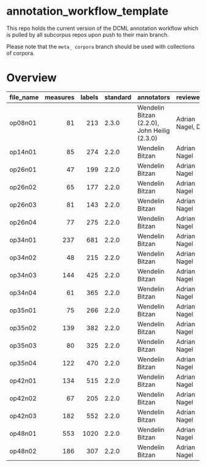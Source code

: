 # annotation_workflow_template

This repo holds the current version of the DCML annotation workflow which is pulled by all subcorpus repos upon push to their main branch. 

Please note that the `meta_ corpora` branch should be used with collections of corpora.


# Overview
|file_name|measures|labels|standard|                 annotators                 |   reviewers    |
|---------|-------:|-----:|--------|--------------------------------------------|----------------|
|op08n01  |      81|   213|2.3.0   |Wendelin Bitzan (2.2.0), John Heilig (2.3.0)|Adrian Nagel, DK|
|op14n01  |      85|   274|2.2.0   |Wendelin Bitzan                             |Adrian Nagel    |
|op26n01  |      47|   199|2.2.0   |Wendelin Bitzan                             |Adrian Nagel    |
|op26n02  |      65|   177|2.2.0   |Wendelin Bitzan                             |Adrian Nagel    |
|op26n03  |      81|   143|2.2.0   |Wendelin Bitzan                             |Adrian Nagel    |
|op26n04  |      77|   275|2.2.0   |Wendelin Bitzan                             |Adrian Nagel    |
|op34n01  |     237|   681|2.2.0   |Wendelin Bitzan                             |Adrian Nagel    |
|op34n02  |      48|   215|2.2.0   |Wendelin Bitzan                             |Adrian Nagel    |
|op34n03  |     144|   425|2.2.0   |Wendelin Bitzan                             |Adrian Nagel    |
|op34n04  |      61|   365|2.2.0   |Wendelin Bitzan                             |Adrian Nagel    |
|op35n01  |      75|   266|2.2.0   |Wendelin Bitzan                             |Adrian Nagel    |
|op35n02  |     139|   382|2.2.0   |Wendelin Bitzan                             |Adrian Nagel    |
|op35n03  |      80|   325|2.2.0   |Wendelin Bitzan                             |Adrian Nagel    |
|op35n04  |     122|   470|2.2.0   |Wendelin Bitzan                             |Adrian Nagel    |
|op42n01  |     134|   515|2.2.0   |Wendelin Bitzan                             |Adrian Nagel    |
|op42n02  |      67|   205|2.2.0   |Wendelin Bitzan                             |Adrian Nagel    |
|op42n03  |     182|   552|2.2.0   |Wendelin Bitzan                             |Adrian Nagel    |
|op48n01  |     553|  1020|2.2.0   |Wendelin Bitzan                             |Adrian Nagel    |
|op48n02  |     186|   307|2.2.0   |Wendelin Bitzan                             |Adrian Nagel    |
